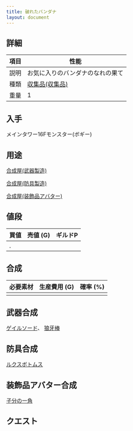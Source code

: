 ```yaml
---
title: 破れたバンダナ
layout: document
---
```

## 詳細

|項目|性能|
|---|---|
|説明|お気に入りのバンダナのなれの果て|
|種類|[収集品(収集品)](収集品(収集品))|
|重量|1|

## 入手

メインタワー16Fモンスター(ボギー)

## 用途

[合成屋(武器製造)](合成屋(武器製造))

[合成屋(防具製造)](合成屋(防具製造))

[合成屋(装飾品アバター)](合成屋(装飾品アバター))

## 値段

|買値|売値 (G)|ギルドP|
|---|---|---|
|.|||

## 合成

|必要素材|生産費用 (G)|確率 (%)|
|---|---|---|
||||

## 武器合成

[ゲイルソード](ゲイルソード)、
[狼牙棒](狼牙棒)

## 防具合成

[ルクスボトムス](ルクスボトムス)

## 装飾品アバター合成

[子分の一角](子分の一角)

## クエスト

